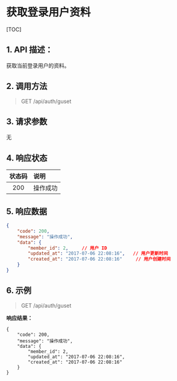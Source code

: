 # 获取登录用户资料

[TOC]

## 1. API 描述：

获取当前登录用户的资料。

## 2. 调用方法

> GET /api/auth/guset

## 3. 请求参数

无

## 4. 响应状态

状态码 | 说明
:---:|:---
200 | 操作成功

## 5. 响应数据

```json
{
    "code": 200,
    "message": "操作成功",
    "data": {
        "member_id": 2,		// 用户 ID
        "updated_at": "2017-07-06 22:08:16",   // 用户更新时间
        "created_at": "2017-07-06 22:08:16"     // 用户创建时间
    }
}
```

## 6. 示例

> GET /api/auth/guset


**响应结果：**

```josn
{
    "code": 200,
    "message": "操作成功",
    "data": {
        "member_id": 2,
        "updated_at": "2017-07-06 22:08:16",
        "created_at": "2017-07-06 22:08:16"
    }
}
```